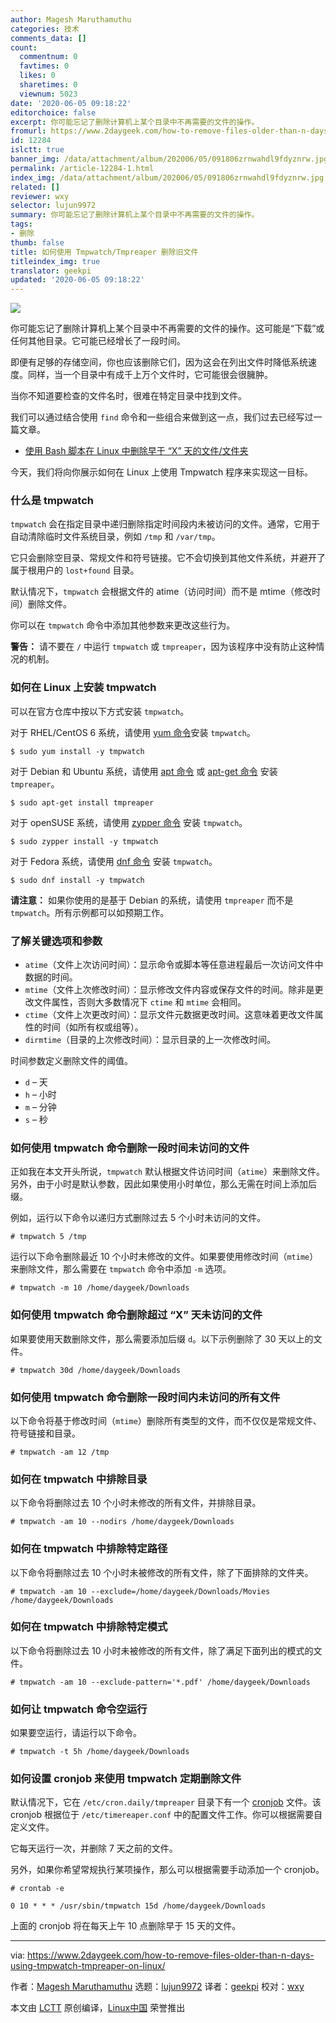 ```yaml
---
author: Magesh Maruthamuthu
categories: 技术
comments_data: []
count:
  commentnum: 0
  favtimes: 0
  likes: 0
  sharetimes: 0
  viewnum: 5023
date: '2020-06-05 09:18:22'
editorchoice: false
excerpt: 你可能忘记了删除计算机上某个目录中不再需要的文件的操作。
fromurl: https://www.2daygeek.com/how-to-remove-files-older-than-n-days-using-tmpwatch-tmpreaper-on-linux/
id: 12284
islctt: true
banner_img: /data/attachment/album/202006/05/091806zrnwahdl9fdyznrw.jpg
permalink: /article-12284-1.html
index_img: /data/attachment/album/202006/05/091806zrnwahdl9fdyznrw.jpg.thumb.jpg
related: []
reviewer: wxy
selector: lujun9972
summary: 你可能忘记了删除计算机上某个目录中不再需要的文件的操作。
tags:
- 删除
thumb: false
title: 如何使用 Tmpwatch/Tmpreaper 删除旧文件
titleindex_img: true
translator: geekpi
updated: '2020-06-05 09:18:22'
---
```


![](/data/attachment/album/202006/05/091806zrnwahdl9fdyznrw.jpg)


你可能忘记了删除计算机上某个目录中不再需要的文件的操作。这可能是“下载”或任何其他目录。它可能已经增长了一段时间。


即便有足够的存储空间，你也应该删除它们，因为这会在列出文件时降低系统速度。同样，当一个目录中有成千上万个文件时，它可能很会很臃肿。


当你不知道要检查的文件名时，很难在特定目录中找到文件。


我们可以通过结合使用 `find` 命令和一些组合来做到这一点，我们过去已经写过一篇文章。


* [使用 Bash 脚本在 Linux 中删除早于 “X” 天的文件/文件夹](/article-11490-1.html)


今天，我们将向你展示如何在 Linux 上使用 Tmpwatch 程序来实现这一目标。


### 什么是 tmpwatch


`tmpwatch` 会在指定目录中递归删除指定时间段内未被访问的文件。通常，它用于自动清除临时文件系统目录，例如 `/tmp` 和 `/var/tmp`。


它只会删除空目录、常规文件和符号链接。它不会切换到其他文件系统，并避开了属于根用户的 `lost+found` 目录。


默认情况下，`tmpwatch` 会根据文件的 atime（访问时间）而不是 mtime（修改时间）删除文件。


你可以在 `tmpwatch` 命令中添加其他参数来更改这些行为。


**警告：** 请不要在 `/` 中运行 `tmpwatch` 或 `tmpreaper`，因为该程序中没有防止这种情况的机制。


### 如何在 Linux 上安装 tmpwatch


可以在官方仓库中按以下方式安装 `tmpwatch`。


对于 RHEL/CentOS 6 系统，请使用 [yum 命令](https://www.2daygeek.com/linux-yum-command-examples-manage-packages-rhel-centos-systems/)安装 `tmpwatch`。



```
$ sudo yum install -y tmpwatch
```

对于 Debian 和 Ubuntu 系统，请使用 [apt 命令](https://www.2daygeek.com/apt-command-examples-manage-packages-debian-ubuntu-systems/) 或 [apt-get 命令](https://www.2daygeek.com/apt-get-apt-cache-command-examples-manage-packages-debian-ubuntu-systems/) 安装 `tmpreaper`。



```
$ sudo apt-get install tmpreaper
```

对于 openSUSE 系统，请使用 [zypper 命令](https://www.2daygeek.com/zypper-command-examples-manage-packages-opensuse-system/) 安装 `tmpwatch`。



```
$ sudo zypper install -y tmpwatch
```

对于 Fedora 系统，请使用 [dnf 命令](https://www.2daygeek.com/linux-dnf-command-examples-manage-packages-fedora-centos-rhel-systems/) 安装 `tmpwatch`。



```
$ sudo dnf install -y tmpwatch
```

**请注意：** 如果你使用的是基于 Debian 的系统，请使用 `tmpreaper` 而不是 `tmpwatch`。所有示例都可以如预期工作。


### 了解关键选项和参数


* `atime`（文件上次访问时间）：显示命令或脚本等任意进程最后一次访问文件中数据的时间。
* `mtime`（文件上次修改时间）：显示修改文件内容或保存文件的时间。除非是更改文件属性，否则大多数情况下 `ctime` 和 `mtime` 会相同。
* `ctime`（文件上次更改时间）：显示文件元数据更改时间。这意味着更改文件属性的时间（如所有权或组等）。
* `dirmtime`（目录的上次修改时间）：显示目录的上一次修改时间。


时间参数定义删除文件的阈值。


* `d` – 天
* `h` – 小时
* `m` – 分钟
* `s` – 秒


### 如何使用 tmpwatch 命令删除一段时间未访问的文件


正如我在本文开头所说，`tmpwatch` 默认根据文件访问时间（`atime`）来删除文件。另外，由于小时是默认参数，因此如果使用小时单位，那么无需在时间上添加后缀。


例如，运行以下命令以递归方式删除过去 5 个小时未访问的文件。



```
# tmpwatch 5 /tmp
```

运行以下命令删除最近 10 个小时未修改的文件。如果要使用修改时间（`mtime`）来删除文件，那么需要在 `tmpwatch` 命令中添加 `-m` 选项。



```
# tmpwatch -m 10 /home/daygeek/Downloads
```

### 如何使用 tmpwatch 命令删除超过 “X” 天未访问的文件


如果要使用天数删除文件，那么需要添加后缀 `d`。以下示例删除了 30 天以上的文件。



```
# tmpwatch 30d /home/daygeek/Downloads
```

### 如何使用 tmpwatch 命令删除一段时间内未访问的所有文件


以下命令将基于修改时间（`mtime`）删除所有类型的文件，而不仅仅是常规文件、符号链接和目录。



```
# tmpwatch -am 12 /tmp
```

### 如何在 tmpwatch 中排除目录


以下命令将删除过去 10 个小时未修改的所有文件，并排除目录。



```
# tmpwatch -am 10 --nodirs /home/daygeek/Downloads
```

### 如何在 tmpwatch 中排除特定路径


以下命令将删除过去 10 个小时未被修改的所有文件，除了下面排除的文件夹。



```
# tmpwatch -am 10 --exclude=/home/daygeek/Downloads/Movies /home/daygeek/Downloads
```

### 如何在 tmpwatch 中排除特定模式


以下命令将删除过去 10 小时未被修改的所有文件，除了满足下面列出的模式的文件。



```
# tmpwatch -am 10 --exclude-pattern='*.pdf' /home/daygeek/Downloads
```

### 如何让 tmpwatch 命令空运行


如果要空运行，请运行以下命令。



```
# tmpwatch -t 5h /home/daygeek/Downloads
```

### 如何设置 cronjob 来使用 tmpwatch 定期删除文件


默认情况下，它在 `/etc/cron.daily/tmpreaper` 目录下有一个 [cronjob](https://www.2daygeek.com/linux-crontab-cron-job-to-schedule-jobs-task/) 文件。该 cronjob 根据位于 `/etc/timereaper.conf` 中的配置文件工作。你可以根据需要自定义文件。


它每天运行一次，并删除 7 天之前的文件。


另外，如果你希望常规执行某项操作，那么可以根据需要手动添加一个 cronjob。



```
# crontab -e

0 10 * * * /usr/sbin/tmpwatch 15d /home/daygeek/Downloads
```

上面的 cronjob 将在每天上午 10 点删除早于 15 天的文件。




---


via: <https://www.2daygeek.com/how-to-remove-files-older-than-n-days-using-tmpwatch-tmpreaper-on-linux/>


作者：[Magesh Maruthamuthu](https://www.2daygeek.com/author/magesh/) 选题：[lujun9972](https://github.com/lujun9972) 译者：[geekpi](https://github.com/geekpi) 校对：[wxy](https://github.com/wxy)


本文由 [LCTT](https://github.com/LCTT/TranslateProject) 原创编译，[Linux中国](https://linux.cn/) 荣誉推出